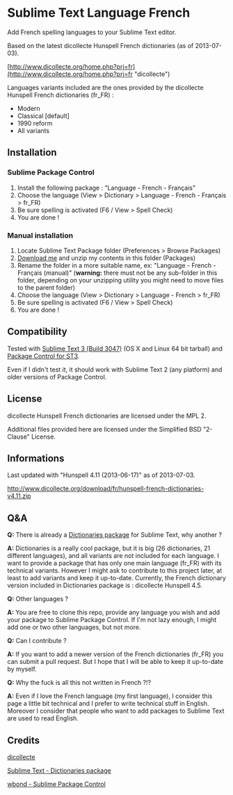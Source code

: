 Sublime Text Language French
============================

Add French spelling languages to your Sublime Text editor.

Based on the latest dicollecte Hunspell French dictionaries (as of 2013-07-03).

[http://www.dicollecte.org/home.php?prj=fr](http://www.dicollecte.org/home.php?prj=fr "dicollecte")

Languages variants included are the ones provided by the dicollecte Hunspell French dictionaries (fr_FR) :

  * Modern
  * Classical [default]
  * 1990 reform
  * All variants

Installation
------------

### Sublime Package Control

  1. Install the following package : "Language - French - Français"
  2. Choose the language (View > Dictionary > Language - French - Français > fr_FR)
  3. Be sure spelling is activated (F6 / View > Spell Check)
  4. You are done !

### Manual installation

  1. Locate Sublime Text Package folder (Preferences > Browse Packages)
  2. [Download me](https://nodeload.github.com/superbob/SublimeTextLanguageFrench/zip/master "Download manual package") and unzip my contents in this folder (Packages)
  3. Rename the folder in a more suitable name, ex: "Language - French - Français (manual)" (**warning:** there must not be any sub-folder in this folder, depending on your unzipping utility you might need to move files to the parent folder)
  4. Choose the language (View > Dictionary > Language - French > fr_FR)
  5. Be sure spelling is activated (F6 / View > Spell Check)
  6. You are done !

Compatibility
-------------

Tested with [Sublime Text 3 (Build 3047)](http://www.sublimetext.com/3 "Sublime Text 3 (Build 3047)") (OS X and Linux 64 bit tarball) and [Package Control for ST3](http://wbond.net/sublime_packages/package_control/installation#ST3 "Package Control for ST3").

Even if I didn't test it, it should work with Sublime Text 2 (any platform) and older versions of Package Control.

License
-------

dicollecte Hunspell French dictionaries are licensed under the MPL 2.

Additional files provided here are licensed under the Simplified BSD "2-Clause" License.

Informations
------------

Last updated with "Hunspell 4.11 (2013-06-17)" as of 2013-07-03.

http://www.dicollecte.org/download/fr/hunspell-french-dictionaries-v4.11.zip

Q&A
---

**Q:** There is already a [Dictionaries package](https://github.com/SublimeText/Dictionaries "Dictionaries package") for Sublime Text, why another ?

**A:** Dictionaries is a really cool package, but it is big (26 dictionaries, 21 different languages), and all variants are not included for each language. I want to provide a package that has only one main language (fr_FR) with its technical variants. However I might ask to contribute to this project later, at least to add variants and keep it up-to-date. Currently, the French dictionary version included in Dictionaries package is : dicollecte Hunspell 4.5.

**Q:** Other languages ?

**A:** You are free to clone this repo, provide any language you wish and add your package to Sublime Package Control. If I'm not lazy enough, I might add one or two other languages, but not more.

**Q:** Can I contribute ?

**A:** If you want to add a newer version of the French dictionaries (fr_FR) you can submit a pull request. But I hope that I will be able to keep it up-to-date by myself.

**Q:** Why the fuck is all this not written in French ?!?

**A:** Even if I love the French language (my first language), I consider this page a little bit technical and I prefer to write technical stuff in English. Moreover I consider that people who want to add packages to Sublime Text are used to read English.

Credits
-------

[dicollecte](http://www.dicollecte.org/ "dicollecte")

[Sublime Text - Dictionaries package](https://github.com/SublimeText/Dictionaries "Sublime Text - Dictionaries package")

[wbond - Sublime Package Control](http://wbond.net/sublime_packages/package_control "wbond - Sublime Package Control")
